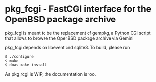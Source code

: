 # pkg_fcgi - FastCGI interface for the OpenBSD package archive

pkg_fcgi is meant to be the replacement of gempkg, a Python CGI script
that allows to browse the OpenBSD package archive via Gemini.

pkg_fcgi depends on libevent and sqlite3.  To build, please run

	$ ./configure
	$ make
	$ doas make install

As pkg_fcgi is WIP, the documentation is too.
